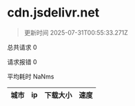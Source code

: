
  # cdn.jsdelivr.net

  > 更新时间 2025-07-31T00:55:33.271Z
  
  总共请求 0

  请求报错 0

  平均耗时 NaNms

|城市|ip|下载大小|速度|
|-----|----------|---|---|

  
